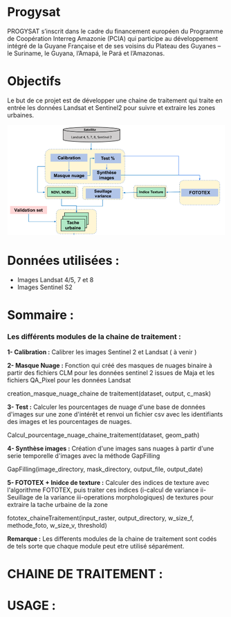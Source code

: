 # Progysat
PROGYSAT s’inscrit dans le cadre du financement européen du Programme de Coopération Interreg Amazonie (PCIA) qui participe au développement intégré de la Guyane Française et de ses voisins du Plateau des Guyanes – le Suriname, le Guyana, l’Amapá, le Pará et l’Amazonas.

# Objectifs
Le but de ce projet est de développer une chaine de traitement qui traite en entrée les données Landsat et Sentinel2 pour suivre et extraire les zones urbaines.


![Chaine de Traitement](chaineTraitement.png)


# Données utilisées :
 * Images Landsat 4/5, 7 et 8
 * Images Sentinel S2
 
# Sommaire : 
### Les différents modules de la chaine de traitement : 

**1-   Calibration :** Calibrer les images Sentinel 2 et Landsat  ( à venir )
 
**2-   Masque Nuage :** Fonction qui créé des masques de nuages binaire à partir des fichiers CLM pour les données sentinel 2 issues de Maja et les fichiers QA_Pixel pour les données Landsat
 
creation_masque_nuage_chaine de traitement(dataset, output, c_mask) 


**3-   Test :** Calculer les pourcentages de nuage d'une base de données d'images sur une zone d'intérêt et renvoi un fichier csv avec les identifiants des images et les pourcentages de nuages.
 
Calcul_pourcentage_nuage_chaine_traitement(dataset, geom_path)
 
**4-  Synthèse images :** Création d'une images sans nuages à partir d'une serie temporelle d'images avec la méthode GapFilling
  
GapFilling(image_directory, mask_directory, output_file, output_date)
 
**5-   FOTOTEX + Inidce de texture :** Calculer des indices de texture avec l'algorithme FOTOTEX, puis traiter ces indices (i-calcul de variance ii-Seuillage de la variance iii-operations morphologiques) de textures pour extraire la tache urbaine de la zone

fototex_chaineTraitement(input_raster, output_directory, w_size_f, methode_foto, w_size_v, threshold)
  
**Remarque :** Les differents modules de la chaine de traitement sont codés de tels sorte que chaque module peut etre utilisé séparément.
 
# CHAINE DE TRAITEMENT :  
# USAGE : 

 
